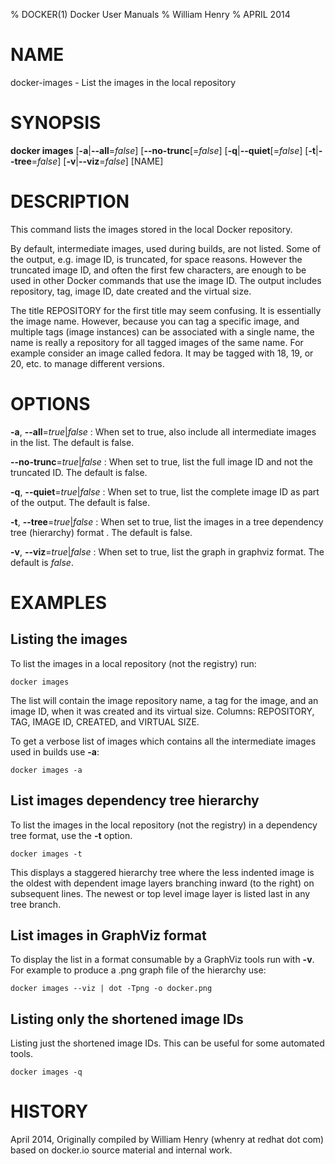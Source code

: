 % DOCKER(1) Docker User Manuals
% William Henry
% APRIL 2014
# NAME
docker-images - List the images in the local repository

# SYNOPSIS
**docker images**
[**-a**|**--all**=*false*]
[**--no-trunc**[=*false*]
[**-q**|**--quiet**[=*false*]
[**-t**|**--tree**=*false*]
[**-v**|**--viz**=*false*]
[NAME]

# DESCRIPTION
This command lists the images stored in the local Docker repository.

By default, intermediate images, used during builds, are not listed. Some of the
output, e.g. image ID, is truncated, for space reasons. However the truncated
image ID, and often the first few characters, are enough to be used in other
Docker commands that use the image ID. The output includes repository, tag, image
 ID, date created and the virtual size.

The title REPOSITORY for the first title may seem confusing. It is essentially
the image name. However, because you can tag a specific image, and multiple tags
 (image instances) can be associated with a single name, the name is really a
repository for all tagged images of the same name. For example consider an image
called fedora. It may be tagged with 18, 19, or 20, etc. to manage different
versions.

# OPTIONS

**-a**, **--all**=*true*|*false*
:  When set to true, also include all intermediate images in the list. The
default is false.

**--no-trunc**=*true*|*false*
:  When set to true, list the full image ID and not the truncated ID. The default is false.

**-q**, **--quiet**=*true*|*false*
:  When set to true, list the complete image ID as part of the output. The
default is false.

**-t**, **--tree**=*true*|*false*
:  When set to true, list the images in a tree dependency tree (hierarchy) format
. The default is false.

**-v**, **--viz**=*true*|*false*
:  When set to true, list the graph in graphviz format. The default is *false*.

# EXAMPLES

## Listing the images

To list the images in a local repository (not the registry) run:

    docker images

The list will contain the image repository name, a tag for the image, and an
image ID, when it was created and its virtual size. Columns: REPOSITORY, TAG,
IMAGE ID, CREATED, and VIRTUAL SIZE.

To get a verbose list of images which contains all the intermediate images used in builds use **-a**:

    docker images -a

## List images dependency tree hierarchy

To list the images in the local repository (not the registry) in a dependency
tree format, use the **-t** option.

    docker images -t

This displays a staggered hierarchy tree where the less indented image is the oldest with dependent image layers branching inward (to the right) on subsequent lines. The newest or top level image layer is listed last in any tree branch.

## List images in GraphViz format

To display the list in a format consumable by a GraphViz tools run with **-v**.
For example to produce a .png graph file of the hierarchy use:

    docker images --viz | dot -Tpng -o docker.png

## Listing only the shortened image IDs

Listing just the shortened image IDs. This can be useful for some automated tools.

    docker images -q

# HISTORY
April 2014, Originally compiled by William Henry (whenry at redhat dot com) based
 on docker.io source material and internal work.
